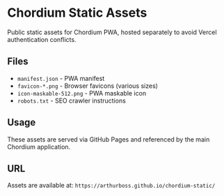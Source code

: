 # Chordium Static Assets

Public static assets for Chordium PWA, hosted separately to avoid Vercel authentication conflicts.

## Files

- `manifest.json` - PWA manifest
- `favicon-*.png` - Browser favicons (various sizes)
- `icon-maskable-512.png` - PWA maskable icon
- `robots.txt` - SEO crawler instructions

## Usage

These assets are served via GitHub Pages and referenced by the main Chordium application.

## URL

Assets are available at: `https://arthurboss.github.io/chordium-static/`
